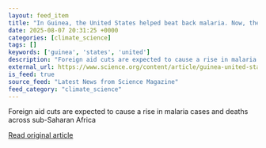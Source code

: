 ```yaml
---
layout: feed_item
title: "In Guinea, the United States helped beat back malaria. Now, the disease is set to soar"
date: 2025-08-07 20:31:25 +0000
categories: [climate_science]
tags: []
keywords: ['guinea', 'states', 'united']
description: "Foreign aid cuts are expected to cause a rise in malaria cases and deaths across sub-Saharan Africa"
external_url: https://www.science.org/content/article/guinea-united-states-helped-beat-back-malaria-now-disease-set-soar
is_feed: true
source_feed: "Latest News from Science Magazine"
feed_category: "climate_science"
---
```


Foreign aid cuts are expected to cause a rise in malaria cases and deaths across sub-Saharan Africa

[Read original article](https://www.science.org/content/article/guinea-united-states-helped-beat-back-malaria-now-disease-set-soar)
